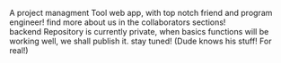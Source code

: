 A project managment Tool web app, with top notch friend and program engineer! 
find more about us in the collaborators sections!  
backend Repository is currently private, when basics functions will be working well, we shall publish it. stay tuned! 
(Dude knows his stuff! For real!)
